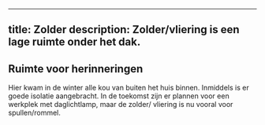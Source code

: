 
---
title: Zolder
description: Zolder/vliering is een lage ruimte onder het dak.
---


## Ruimte voor herinneringen

Hier kwam in de winter alle kou van buiten het huis binnen.
Inmiddels is er goede isolatie aangebracht.
In de toekomst zijn er plannen voor een werkplek met daglichtlamp, maar de zolder/ vliering is nu vooral voor spullen/rommel.